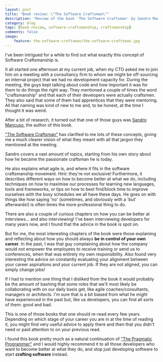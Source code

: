```yaml
---
layout: post
title: "Book review: \"The Software Craftsman\""
description: "Review of the book 'The Software Craftsman' by Sandro Mancuso"
category: blog
tags: [book-review, software-craftsmanship, craftsmanship]
comments: false
image:
    feature: the-software-craftsman/the-software-craftsman.jpg
---
```


I've been intrigued for a while to find out what exactly this concept of Software Craftsmanship is.

It all started one afternoon at my current job, when my CTO asked me to join him on a meeting with a consultancy firm to whom we might be off-sourcing an internal project that we had no development capacity for. During the meeting, the guys kept talking about code and how important it was for them to do things the right way. They mentioned a couple of times the word "craftsmanship" and that each of their developers were actually craftsmen. They also said that some of them had apprentices that they were mentoring. All that naming was kind of new to me and, to be honest, at the time I thought it was weird.

After a bit of research, it turned out that one of those guys was [Sandro Mancuso](https://twitter.com/sandromancuso), the author of this book.

["The Software Craftsman"](http://www.amazon.co.uk/books/dp/0134052501) has clarified to me lots of these concepts, giving me a much clearer vision of what they meant with all that jargon they mentioned at the meeting.

Sandro covers a vast amount of topics, starting from his own story about how he became the passionate craftsman he is today.

He also explains what agile is, and where it fits in the software craftsmanship movement. Hint: they're not exclusive! Furthermore, it describes different ways on how to become better at what we do, including techniques on how to maximise our processes for learning new languages, tools and frameworks, or tips on how to best find/block time to improve ourselves with the busy schedules we all have these days. He goes on with things like how saying 'no' (sometimes, and obviously with a 'but' afterwards!) is often times the more professional thing to do.

There are also a couple of curious chapters on how you can be better at interviews... and also interviewing! I've been interviewing developers for many years now, and I found that the advice in the book is spot on.

But for me, the most interesting chapters of the book were those explaining and reflecting about how you should always **be in control of your own career**. In the past, I was that guy complaining about how the company would not empower the employees to receive training or send us to conferences, when that was entirely my own responsibility. Also found very interesting the advice on constantly evaluating your alignment between your career aspirations and your current job. If they are not aligned, you can simply change jobs!

If I had to mention one thing that I disliked from the book it would probably be the amount of bashing that some roles that we'll most likely be collaborating with on our daily basis get, like agile coaches/consultants, managers or architects. I'm sure that is a bit biased from what he might have experienced in the past but, like us developers, you can find all sorts of them: good and bad.

This is one of those books that one should re-read every few years. Depending on which stage of your career you are in at the time of reading it, you might find very useful advice to apply there and then that you didn't need or paid attention to on your previous read.

I found this book pretty much as a natural continuation of ["The Pragmatic Programmer"](http://www.amazon.co.uk/The-Pragmatic-Programmer-Andrew-Hunt/dp/020161622X) and I would highly recommend it to all those developers who want to become better at what they do, and stop just developing software to start **crafting software** instead.